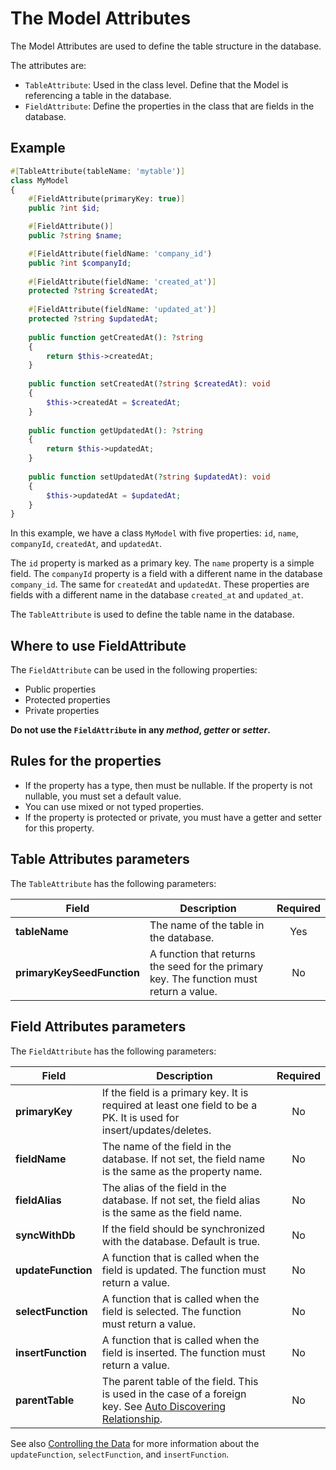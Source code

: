 # The Model Attributes

The Model Attributes are used to define the table structure in the database. 

The attributes are:

* `TableAttribute`: Used in the class level. Define that the Model is referencing a table in the database.
* `FieldAttribute`: Define the properties in the class that are fields in the database.

## Example

```php
#[TableAttribute(tableName: 'mytable')]
class MyModel
{
    #[FieldAttribute(primaryKey: true)]
    public ?int $id;

    #[FieldAttribute()]
    public ?string $name;

    #[FieldAttribute(fieldName: 'company_id')
    public ?int $companyId;
    
    #[FieldAttribute(fieldName: 'created_at')]
    protected ?string $createdAt;
    
    #[FieldAttribute(fieldName: 'updated_at')]
    protected ?string $updatedAt;
    
    public function getCreatedAt(): ?string
    {
        return $this->createdAt;
    }
    
    public function setCreatedAt(?string $createdAt): void
    {
        $this->createdAt = $createdAt;
    }
    
    public function getUpdatedAt(): ?string
    {
        return $this->updatedAt;
    }
    
    public function setUpdatedAt(?string $updatedAt): void
    {
        $this->updatedAt = $updatedAt;
    }
}
```

In this example, we have a class `MyModel` with five properties: `id`, `name`, `companyId`, `createdAt`, and `updatedAt`.

The `id` property is marked as a primary key. The `name` property is a simple field. 
The `companyId` property is a field with a different name in the database `company_id`.
The same for `createdAt` and `updatedAt`. These properties are fields with a different name in the database `created_at` and `updated_at`.

The `TableAttribute` is used to define the table name in the database.

## Where to use FieldAttribute

The `FieldAttribute` can be used in the following properties:

* Public properties
* Protected properties
* Private properties

**Do not use the `FieldAttribute` in any _method_, _getter_ or _setter_.**

## Rules for the properties

* If the property has a type, then must be nullable. If the property is not nullable, you must set a default value.
* You can use mixed or not typed properties.
* If the property is protected or private, you must have a getter and setter for this property.

## Table Attributes parameters

The `TableAttribute` has the following parameters:

| Field                      | Description                                                                             | Required |
|----------------------------|-----------------------------------------------------------------------------------------|:--------:|
| **tableName**              | The name of the table in the database.                                                  |   Yes    |
| **primaryKeySeedFunction** | A function that returns the seed for the primary key. The function must return a value. |    No    |

## Field Attributes parameters

The `FieldAttribute` has the following parameters:

| Field              | Description                                                                                                                                      | Required |
|--------------------|--------------------------------------------------------------------------------------------------------------------------------------------------|:--------:|
| **primaryKey**     | If the field is a primary key. It is required at least one field to be a PK.  It is used for insert/updates/deletes.                             |    No    |
| **fieldName**      | The name of the field in the database. If not set, the field name is the same as the property name.                                              |    No    |
| **fieldAlias**     | The alias of the field in the database. If not set, the field alias is the same as the field name.                                               |    No    |
| **syncWithDb**     | If the field should be synchronized with the database. Default is true.                                                                          |    No    |
| **updateFunction** | A function that is called when the field is updated. The function must return a value.                                                           |    No    |
| **selectFunction** | A function that is called when the field is selected. The function must return a value.                                                          |    No    |
| **insertFunction** | A function that is called when the field is inserted. The function must return a value.                                                          |    No    |
| **parentTable**    | The parent table of the field. This is used in the case of a foreign key. See [Auto Discovering Relationship](auto-discovering-relationship.md). |    No    |

See also [Controlling the Data](controlling-the-data.md) for more information about the `updateFunction`,
`selectFunction`, and `insertFunction`.


